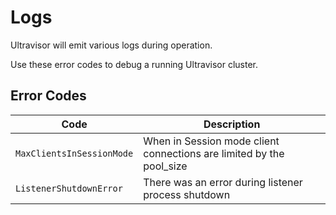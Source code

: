 <!--
SPDX-FileCopyrightText: 2025 Supabase <support@supabase.io>
SPDX-FileCopyrightText: 2025 Łukasz Niemier <~@hauleth.dev>

SPDX-License-Identifier: Apache-2.0
SPDX-License-Identifier: EUPL-1.2
-->

# Logs

Ultravisor will emit various logs during operation.

Use these error codes to debug a running Ultravisor cluster.

## Error Codes

| Code                      | Description                                                          |
| ------------------------- | -------------------------------------------------------------------- |
| `MaxClientsInSessionMode` | When in Session mode client connections are limited by the pool_size |
| `ListenerShutdownError` | There was an error during listener process shutdown                    |
